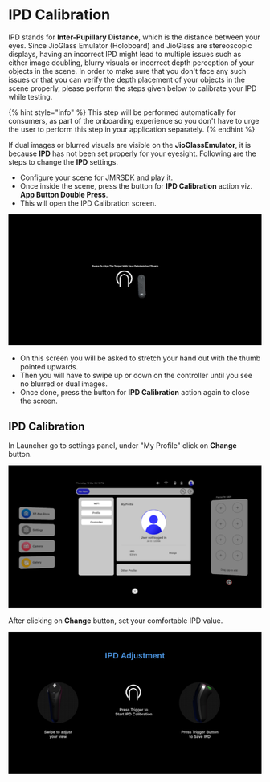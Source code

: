 # IPD Calibration

IPD stands for **Inter-Pupillary Distance**, which is the distance between your eyes. Since JioGlass Emulator  (Holoboard) and JioGlass are stereoscopic displays, having an incorrect IPD might lead to multiple issues such as either image doubling, blurry visuals or incorrect depth perception of your objects in the scene. In order to make sure that you don't face any such issues or that you can verify the depth placement of your objects in the scene properly, please perform the steps given below to calibrate your IPD while testing.

{% hint style="info" %}
This step will be performed automatically for consumers, as part of the onboarding experience so you don't have to urge the user to perform this step in your application separately.
{% endhint %}

If dual images or blurred visuals are visible on the **JioGlassEmulator**, it is because **IPD** has not been set properly for your eyesight. Following are the steps to change the **IPD** settings.

* Configure your scene for JMRSDK and play it.
* Once inside the scene, press the button for **IPD Calibration** action viz. **App Button Double Press**.
* This will open the IPD Calibration screen.

![IPD Calibration Screen](../.gitbook/assets/59.png)

* On this screen you will be asked to stretch your hand out with the thumb pointed upwards.
* Then you will have to swipe up or down on the controller until you see no blurred or dual images.
* Once done, press the button for **IPD Calibration** action again to close the screen.

## **IPD Calibration**

In Launcher go to settings panel, under "My Profile" click on **Change** button.

![](<../.gitbook/assets/MicrosoftTeams-image (3).png>)

After clicking on **Change** button, set your comfortable IPD value.

![](<../.gitbook/assets/MicrosoftTeams-image (2).png>)
